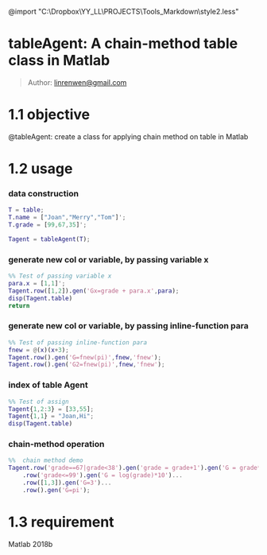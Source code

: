 @import "C:\Dropbox\YY_LL\PROJECTS\Tools_Markdown\style2.less"

# tableAgent: A chain-method table class in Matlab



> Author: linrenwen@gmail.com

# 1.1 objective

@tableAgent: create a class for applying chain method on table in Matlab

# 1.2 usage

### data construction
``` matlab
T = table;
T.name = ["Joan","Merry","Tom"]';
T.grade = [99,67,35]';

Tagent = tableAgent(T);
```

### generate new col or variable, by passing variable x
``` matlab
%% Test of passing variable x
para.x = [1,1]';
Tagent.row([1,2]).gen('Gx=grade + para.x',para);
disp(Tagent.table)
return
```

### generate new col or variable, by passing inline-function para

``` matlab
%% Test of passing inline-function para
fnew = @(x)(x+3);
Tagent.row().gen('G=fnew(pi)',fnew,'fnew');
Tagent.row().gen('G2=fnew(pi)',fnew,'fnew');
```

### index of table Agent

``` matlab
%% Test of assign
Tagent{1,2:3} = [33,55];
Tagent{1,1} = "Joan,Hi";
disp(Tagent.table)
```


### chain-method operation

``` matlab
%%  chain method demo
Tagent.row('grade==67|grade<38').gen('grade = grade+1').gen('G = grade*2')...
    .row('grade<=99').gen('G = log(grade)*10')...
    .row([1,3]).gen('G=3')...
    .row().gen('G=pi');
```

# 1.3 requirement

Matlab 2018b